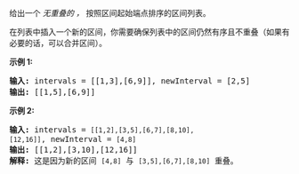 <html>
 <body>
  <p>
   给出一个
   <em>
    无重叠的 ，
   </em>
   按照区间起始端点排序的区间列表。
  </p>
  <p>
   在列表中插入一个新的区间，你需要确保列表中的区间仍然有序且不重叠（如果有必要的话，可以合并区间）。
  </p>
  <p>
   <strong>
    示例 1:
   </strong>
  </p>
  <pre><strong>输入:</strong> intervals = [[1,3],[6,9]], newInterval = [2,5]
<strong>输出:</strong> [[1,5],[6,9]]
</pre>
  <p>
   <strong>
    示例 2:
   </strong>
  </p>
  <pre><strong>输入:</strong> intervals = <code>[[1,2],[3,5],[6,7],[8,10],[12,16]]</code>, newInterval = <code>[4,8]</code>
<strong>输出:</strong> [[1,2],[3,10],[12,16]]
<strong>解释:</strong> 这是因为新的区间 <code>[4,8]</code> 与 <code>[3,5],[6,7],[8,10]</code> 重叠。
</pre>
 </body>
</html>
